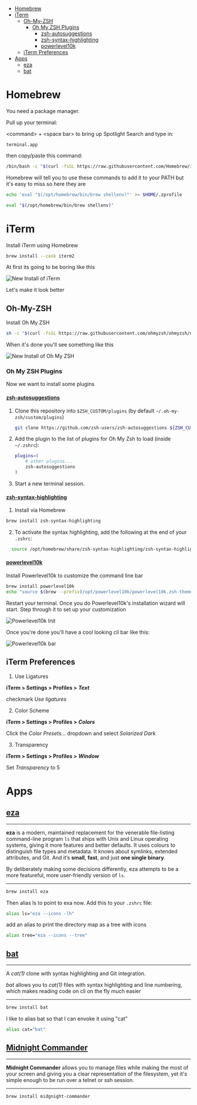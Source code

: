 - [Homebrew](#homebrew)
- [iTerm](#iterm)
  * [Oh-My-ZSH](#oh-my-zsh)
    + [Oh My ZSH Plugins](#oh-my-zsh-plugins)
      - [zsh-autosuggestions](#-zsh-autosuggestions--https---githubcom-zsh-users-zsh-autosuggestions-)
      - [zsh-syntax-highlighting](#-zsh-syntax-highlighting--https---githubcom-zsh-users-zsh-syntax-highlighting-)
      - [powerlevel10k](#-powerlevel10k--https---githubcom-romkatv-powerlevel10k-)
  * [iTerm Preferences](#iterm-preferences)
- [Apps](#apps)
  * [eza](#eza)
  * [bat](#bat)
    
# Homebrew

You need a package manager.

Pull up your terminal:

\<command\> + \<space bar\> to bring up Spotlight Search and type in:

```
terminal.app  
```

then copy/paste this command:
  
```zsh
/bin/bash -c "$(curl -fsSL https://raw.githubusercontent.com/Homebrew/install/HEAD/install.sh)"
```

Homebrew will tell you to use these commands to add it to your PATH but it's easy to miss so here they are

```zsh
echo 'eval "$(/opt/homebrew/bin/brew shellenv)"' >> $HOME/.zprofile

eval "$(/opt/homebrew/bin/brew shellenv)"
```

# iTerm

Install iTerm using Homebrew

```zsh
brew install --cask iterm2
```

At first its going to be boring like this

![New Install of iTerm](https://github.com/jim-ecker/NewMacSetup/blob/main/images/iterm_new.png "New Install of iTerm")

Let's make it look better

## Oh-My-ZSH

Install Oh My ZSH

```zsh
sh -c "$(curl -fsSL https://raw.githubusercontent.com/ohmyzsh/ohmyzsh/master/tools/install.sh)"
```

When it's done you'll see something like this

![New Install of Oh My ZSH](https://github.com/jim-ecker/NewMacSetup/blob/main/images/ohmyzsh_install.png "New Install of Oh My ZSH")

### Oh My ZSH Plugins ###

Now we want to install some plugins

#### [zsh-autosuggestions](https://github.com/zsh-users/zsh-autosuggestions) ####

1. Clone this repository into `$ZSH_CUSTOM/plugins` (by default `~/.oh-my-zsh/custom/plugins`)

    ```zsh
    git clone https://github.com/zsh-users/zsh-autosuggestions ${ZSH_CUSTOM:-~/.oh-my-zsh/custom}/plugins/zsh-autosuggestions
    ```

2. Add the plugin to the list of plugins for Oh My Zsh to load (inside `~/.zshrc`):

    ```zsh
    plugins=( 
        # other plugins...
        zsh-autosuggestions
    )
    ```

3. Start a new terminal session.

#### [zsh-syntax-highlighting](https://github.com/zsh-users/zsh-syntax-highlighting) ####

1. Install via Homebrew

```zsh
brew install zsh-syntax-highlighting
```

2. To activate the syntax highlighting, add the following at the end of your `.zshrc`:

```zsh
  source /opt/homebrew/share/zsh-syntax-highlighting/zsh-syntax-highlighting.zsh
```

#### [powerlevel10k](https://github.com/romkatv/powerlevel10k) ####

Install Powerlevel10k to customize the command line bar

```zsh
brew install powerlevel10k
echo "source $(brew --prefix)/opt/powerlevel10k/powerlevel10k.zsh-theme" >>~/.zshrc
```
Restart your terminal. Once you do Powerlevel10k's installation wizard will start. Step through it to set up your customization

![Powerlevel10k Init](https://github.com/jim-ecker/NewMacSetup/blob/main/images/powerlevel10k_init.png "Powerlevel10k Init")

Once you're done you'll have a cool looking cli bar like this:

![Powerlevel10k bar](https://github.com/jim-ecker/NewMacSetup/blob/main/images/init_done.png "Powerlevel10k Bar")

## iTerm Preferences

1. Use Ligatures

**iTerm > Settings > Profiles >** ***Text***

checkmark *Use ligatures*

2. Color Scheme

**iTerm > Settings > Profiles >** ***Colors***

Click the *Color Presets...* dropdown and select *Solarized Dark*

3. Transparency

**iTerm > Settings > Profiles >** ***Window***

Set *Transparency* to 5

# Apps

## [eza](https://github.com/eza-community/eza)

---

**eza** is a modern, maintained replacement for the venerable file-listing command-line program `ls` that ships with Unix and Linux operating systems, giving it more features and better defaults.
It uses colours to distinguish file types and metadata.
It knows about symlinks, extended attributes, and Git.
And it’s **small**, **fast**, and just **one single binary**.

By deliberately making some decisions differently, eza attempts to be a more featureful, more user-friendly version of `ls`.

---
```zsh
brew install eza
```

Then alias ls to point to exa now. Add this to your `.zshrc` file:

```zsh
alias ls="eza --icons -lh"
```

add an alias to print the directory map as a tree with icons

```zsh
alias tree="eza --icons --tree"
```

## [bat](https://github.com/sharkdp/bat)

---

A *cat(1)* clone with syntax highlighting and Git integration.

*bat* allows you to *cat(1)* files with syntax highlighting and line numbering, which makes reading code on cli on the fly much easier

---

```zsh
brew install bat
```

I like to alias bat so that I can envoke it using "cat"

```zsh
alias cat="bat"
```

## [Midnight Commander](https://github.com/MidnightCommander/mc)

---

**Midnight Commander** allows you to manage files while making the most of
your screen and giving you a clear representation of the filesystem, yet
it's simple enough to be run over a telnet or ssh session.

---

```zsh
brew install midgnight-commander
```
